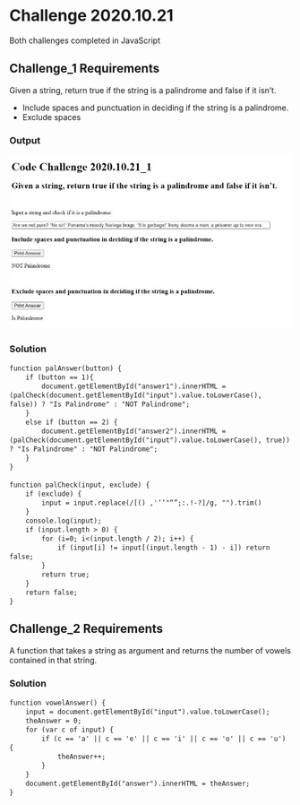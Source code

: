 # Challenge 2020.10.21
Both challenges completed in JavaScript

## Challenge_1 Requirements
Given a string, return true if the string is a palindrome and false if it isn’t. 
- Include spaces and punctuation in deciding if the string is a palindrome.
- Exclude spaces

### Output
![Alt Text](https://github.com/alex-moffat/Code-Challenges/blob/main/2020-10-21/Screenshot_2020-10-20.jpg "Screenshot_2020-10-20")

### Solution
```JS
function palAnswer(button) {
    if (button == 1){
        document.getElementById("answer1").innerHTML = (palCheck(document.getElementById("input").value.toLowerCase(), false)) ? "Is Palindrome" : "NOT Palindrome"; 
    }
    else if (button == 2) {
        document.getElementById("answer2").innerHTML = (palCheck(document.getElementById("input").value.toLowerCase(), true)) ? "Is Palindrome" : "NOT Palindrome";
    }                               
}

function palCheck(input, exclude) {
    if (exclude) {
        input = input.replace(/[() ,'’‘"“”;:.!-?]/g, "").trim()
    }
    console.log(input);
    if (input.length > 0) {
        for (i=0; i<(input.length / 2); i++) {
            if (input[i] != input[(input.length - 1) - i]) return false;
        } 
        return true;
    }
    return false;
}            
```

## Challenge_2 Requirements
A function that takes a string as argument and returns the number of vowels contained in that string.

### Solution
```JS
function vowelAnswer() {
    input = document.getElementById("input").value.toLowerCase();
    theAnswer = 0;
    for (var c of input) {
        if (c == 'a' || c == 'e' || c == 'i' || c == 'o' || c == 'u') {
            theAnswer++;
        }
    }                
    document.getElementById("answer").innerHTML = theAnswer;         
}        
```

